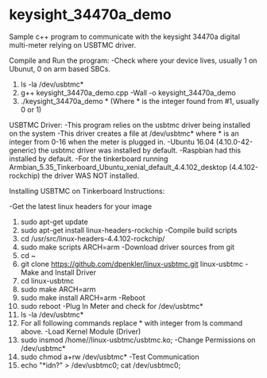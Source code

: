 # keysight_34470a_demo
Sample c++ program to communicate with the keysight 34470a digital multi-meter relying on USBTMC driver.

Compile and Run the program:
-Check where your device lives, usually 1 on Ubunut, 0 on arm based SBCs.
  1) ls -la /dev/usbtmc*
  2) g++ keysight_34470a_demo.cpp -Wall -o keysight_34470a_demo
  3) ./keysight_34470a_demo * (Where * is the integer found from #1, usually 0 or 1)

USBTMC Driver:
-This program relies on the usbtmc driver being installed on the system
-This driver creates a file at /dev/usbtmc* where * is an integer from 0-16 when the meter is plugged in.
-Ubuntu 16.04 (4.10.0-42-generic) the usbtmc driver was installed by default.
-Raspbian had this installed by default.
-For the tinkerboard running Armbian_5.35_Tinkerboard_Ubuntu_xenial_default_4.4.102_desktop (4.4.102-rockchip) 
  the driver WAS NOT installed.

Installing USBTMC on Tinkerboard Instructions:

-Get the latest linux headers for your image
  1) sudo apt-get update
  2) sudo apt-get install linux-headers-rockchip
-Compile build scripts
  1) cd /usr/src/linux-headers-4.4.102-rockchip/
  2) sudo make scripts ARCH=arm
-Download driver sources from git
  1) cd ~
  2) git clone https://github.com/dpenkler/linux-usbtmc.git linux-usbtmc
-Make and Install Driver
  1) cd linux-usbtmc
  2) sudo make ARCH=arm
  3) sudo make install ARCH=arm
-Reboot
  1) sudo reboot
-Plug In Meter and check for /dev/usbtmc*
  1) ls -la /dev/usbtmc*
  2) For all following commands replace * with integer from ls command above.
-Load Kernel Module (Driver)
  1) sudo insmod /home/<username>/linux-usbtmc/usbtmc.ko;
-Change Permissions on /dev/usbtmc*
  1) sudo chmod a+rw /dev/usbtmc*
-Test Communication
  1) echo "*idn?" > /dev/usbtmc0; cat /dev/usbtmc0;
